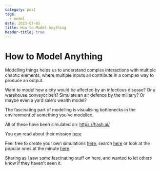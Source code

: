 ```yaml
---
category: post
tags:
  - model
date: 2023-07-01
title: How to Model Anything
header-title: true
---
```


# How to Model Anything

Modelling things helps us to understand complex interactions with multiple chaotic elements, where multiple inputs all contribute in a complex way to produce an output.

Want to model how a city would be affected by an infectious disease? Or a warehouse conveyor belt? Simulate an air defence by the military? Or maybe even a yard sale's wealth model?

The fascinating part of modelling is visualising bottlenecks in the environment of something you've modelled.

All of these have been simulated on: https://hash.ai/

You can read about their mission [here](https://hash.ai/about/mission)

Feel free to create your own simulations [here](https://core.hash.ai/@hash/wildfires-regrowth/9.3.3), search [here](https://hash.ai/index) or look at the popular ones at the minute [here](https://hash.ai/models?sort=popularity).

Sharing as I saw some fascinating stuff on here, and wanted to let others know if they haven't seen it.
